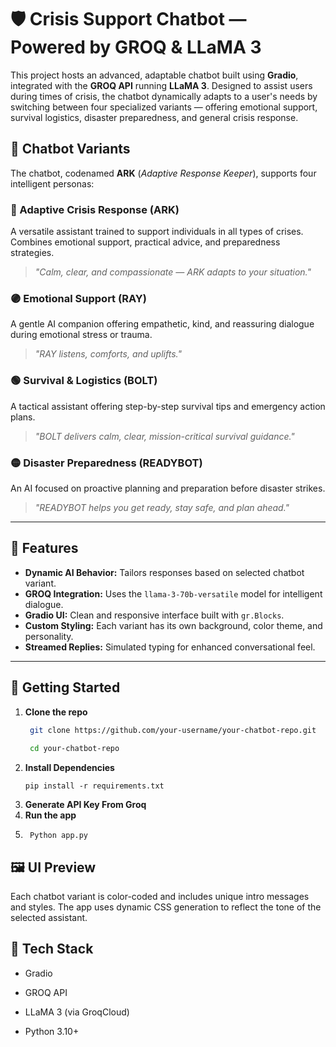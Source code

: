 # 🛡️ Crisis Support Chatbot — Powered by GROQ & LLaMA 3

This project hosts an advanced, adaptable chatbot built using **Gradio**, integrated with the **GROQ API** running **LLaMA 3**. Designed to assist users during times of crisis, the chatbot dynamically adapts to a user's needs by switching between four specialized variants — offering emotional support, survival logistics, disaster preparedness, and general crisis response.

## 🤖 Chatbot Variants

The chatbot, codenamed **ARK** (*Adaptive Response Keeper*), supports four intelligent personas:

### 🔵 Adaptive Crisis Response (**ARK**)
A versatile assistant trained to support individuals in all types of crises. Combines emotional support, practical advice, and preparedness strategies.  
> *"Calm, clear, and compassionate — ARK adapts to your situation."*

### 🟣 Emotional Support (**RAY**)
A gentle AI companion offering empathetic, kind, and reassuring dialogue during emotional stress or trauma.  
> *"RAY listens, comforts, and uplifts."*

### 🟢 Survival & Logistics (**BOLT**)
A tactical assistant offering step-by-step survival tips and emergency action plans.  
> *"BOLT delivers calm, clear, mission-critical survival guidance."*

### 🟡 Disaster Preparedness (**READYBOT**)
An AI focused on proactive planning and preparation before disaster strikes.  
> *"READYBOT helps you get ready, stay safe, and plan ahead."*

---

## 🧠 Features

- **Dynamic AI Behavior:** Tailors responses based on selected chatbot variant.
- **GROQ Integration:** Uses the `llama-3-70b-versatile` model for intelligent dialogue.
- **Gradio UI:** Clean and responsive interface built with `gr.Blocks`.
- **Custom Styling:** Each variant has its own background, color theme, and personality.
- **Streamed Replies:** Simulated typing for enhanced conversational feel.

---

## 🚀 Getting Started

1. **Clone the repo**  
   ```bash
    git clone https://github.com/your-username/your-chatbot-repo.git
    
    cd your-chatbot-repo
2. **Install Dependencies**
    ```
    pip install -r requirements.txt
3. **Generate API Key From Groq**
4. **Run the app**
5. ```
    Python app.py

## 🖼️ UI Preview
Each chatbot variant is color-coded and includes unique intro messages and styles. The app uses dynamic CSS generation to reflect the tone of the selected assistant.

## 🧩 Tech Stack
- Gradio

- GROQ API

- LLaMA 3 (via GroqCloud)

- Python 3.10+